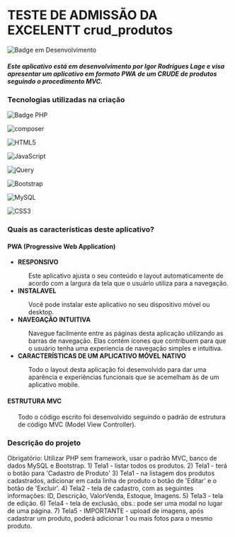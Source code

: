 # TESTE DE ADMISSÃO DA EXCELENTT crud_produtos
![Badge em Desenvolvimento](http://img.shields.io/static/v1?label=STATUS&message=EM%20DESENVOLVIMENTO&color=GREEN&style=for-the-badge)

<h5><i>Este aplicativo está em desenvolvimento por Igor Rodrigues Lage e visa apresentar um aplicativo em formato PWA de um CRUDE de produtos seguindo o procedimento MVC.</i></h5>


<h3>Tecnologias utilizadas na criação</h3>

![Badge PHP](https://img.shields.io/badge/php-%23777BB4.svg?style=for-the-badge&logo=php&logoColor=white)

![composer](https://cdn-icons-png.flaticon.com/512/919/919840.png?style=for-the-badge&logo=composer&logoColor=brown)

![HTML5](https://img.shields.io/badge/html5-%23E34F26.svg?style=for-the-badge&logo=html5&logoColor=white)

![JavaScript](https://img.shields.io/badge/javascript-%23323330.svg?style=for-the-badge&logo=javascript&logoColor=%23F7DF1E)

![jQuery](https://img.shields.io/badge/jquery-%230769AD.svg?style=for-the-badge&logo=jquery&logoColor=white)

![Bootstrap](https://img.shields.io/badge/bootstrap-%23563D7C.svg?style=for-the-badge&logo=bootstrap&logoColor=white)

![MySQL](https://img.shields.io/badge/mysql-%2300f.svg?style=for-the-badge&logo=mysql&logoColor=white)

![CSS3](https://img.shields.io/badge/css3-%231572B6.svg?style=for-the-badge&logo=css3&logoColor=white)

<h3>Quais as características deste aplicativo?</h3>
<h4>PWA (Progressive Web Application)</h4>
<ul>
    <li><b>RESPONSIVO</b></li>
        <ul>Este aplicativo ajusta o seu conteúdo e layout automaticamente de acordo com a largura da tela que  o usuário utiliza para a navegação.</ul>
    <li><b>INSTALAVEL</b></li>
        <ul>Você pode instalar este aplicativo no seu dispositivo móvel ou desktop.</ul>
    <li><b>NAVEGAÇÃO INTUITIVA</b></li>
        <ul>Navegue facilmente entre as páginas desta aplicação utilizando as barras de navegação. Elas contém ícones que contribuem para que o usuário tenha uma experiencia de navegação simples e intuitiva.</ul>
    <li><b>CARACTERÍSTICAS DE UM APLICATIVO MÓVEL NATIVO</b></li>
        <ul>Todo o layout desta aplicação foi desenvolvido para dar uma aparência e experiências funcionais que se acemelham às de um aplicativo mobile.</ul>
</ul>

<h4>ESTRUTURA MVC</h4>
<ul>Todo o código escrito foi desenvolvido seguindo o padrão de estrutura de código MVC (Model View Controller).</ul>


<h3>Descrição do projeto</h3>
Obrigatório: Utilizar PHP sem framework, usar o padrão MVC, banco de dados MySQL e Bootstrap.
1) Tela1 - listar todos os produtos.
2) Tela1 - terá o botão para 'Cadastro de Produto'
3) Tela1 - na listagem dos produtos cadastrados, adicionar em cada linha de produto o botão de 'Editar' e o botão de 'Excluir'.
4) Tela2 - tela de cadastro, com as seguintes informações: ID, Descrição, ValorVenda, Estoque, Imagens.
5) Tela3 - tela de edição.
6) Tela4 - tela de exclusão, obs.: pode ser uma modal no lugar de uma página.
7) Tela5 - IMPORTANTE - upload de imagens, após cadastrar um produto, poderá adicionar 1 ou mais fotos para o mesmo produto.